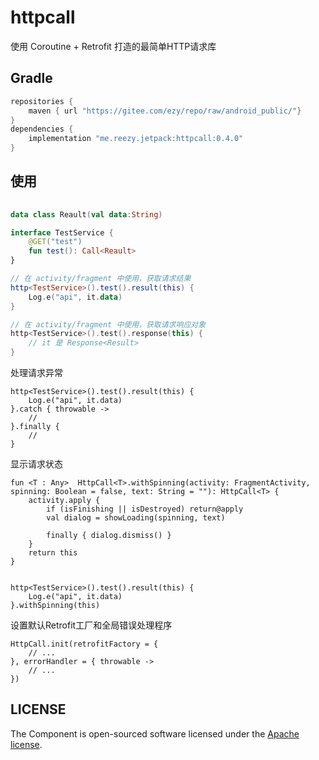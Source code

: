 # httpcall
 
使用 Coroutine + Retrofit 打造的最简单HTTP请求库 

## Gradle

``` groovy
repositories { 
    maven { url "https://gitee.com/ezy/repo/raw/android_public/"}
} 
dependencies {
    implementation "me.reezy.jetpack:httpcall:0.4.0" 
}
```

## 使用

```kotlin  
 
data class Reault(val data:String)

interface TestService { 
    @GET("test")
    fun test(): Call<Reault> 
} 

// 在 activity/fragment 中使用，获取请求结果
http<TestService>().test().result(this) {
    Log.e("api", it.data)
}

// 在 activity/fragment 中使用，获取请求响应对象
http<TestService>().test().response(this) {
    // it 是 Response<Result>
}
```

处理请求异常 

```
http<TestService>().test().result(this) {
    Log.e("api", it.data)
}.catch { throwable ->
    // 
}.finally {
    // 
}
```

显示请求状态

```
fun <T : Any>  HttpCall<T>.withSpinning(activity: FragmentActivity, spinning: Boolean = false, text: String = ""): HttpCall<T> {
    activity.apply {
        if (isFinishing || isDestroyed) return@apply
        val dialog = showLoading(spinning, text)

        finally { dialog.dismiss() }
    }
    return this
}


http<TestService>().test().result(this) {
    Log.e("api", it.data)
}.withSpinning(this) 
```
 
设置默认Retrofit工厂和全局错误处理程序

``` 
HttpCall.init(retrofitFactory = {
    // ...
}, errorHandler = { throwable ->
    // ...
}) 

```


## LICENSE

The Component is open-sourced software licensed under the [Apache license](LICENSE).

